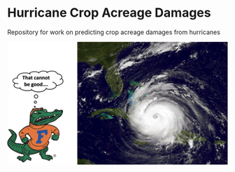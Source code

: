 # Hurricane Crop Acreage Damages
Repository for work on predicting crop acreage damages from hurricanes

![alt text](https://raw.githubusercontent.com/JackOgozaly/Hurricane_Crop_Acreage/main/images/Gator_Readme.png)
